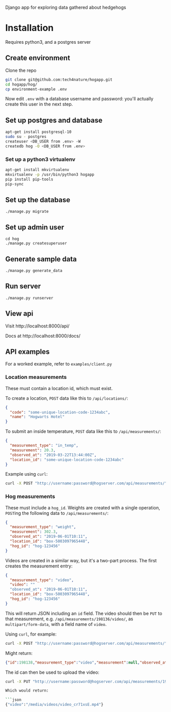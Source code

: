 Django app for exploring data gathered about hedgehogs


# Installation

Requires python3, and a postgres server

## Create environment

Clone the repo

```sh
git clone git@github.com:tech4nature/hogapp.git
cd hogapp/hog/
cp environment-example .env
```

Now edit `.env` with a database username and password: you'll actually create this user in the next step.

## Set up postgres and database

```sh
apt-get install postgresql-10
sudo su - postgres
createuser <DB_USER from .env> -W
createdb hog -O <DB_USER from .env>
```

### Set up a python3 virtualenv

```sh
apt-get install mkvirtualenv
mkvirtualenv -p /usr/bin/python3 hogapp
pip install pip-tools
pip-sync
```

## Set up the database

```
./manage.py migrate
```

## Set up admin user

```
cd hog
./manage.py createsuperuser
```

## Generate sample data

    ./manage.py generate_data

## Run server

    ./manage.py runserver

## View api

Visit http://localhost:8000/api/

Docs at http://localhost:8000/docs/

## API examples

For a worked example, refer to `examples/client.py`

### Location measurements

These must contain a location id, which must exist.

To create a location, `POST` data like this to `/api/locations/`:

```json
{
  "code": "some-unique-location-code-1234abc",
  "name": "Hogwarts Hotel"
}
```

To submit an inside temperature, `POST` data like this to `/api/measurements/`:

```json
{
  "measurement_type": "in_temp",
  "measurement": 20.3,
  "observed_at": "2019-03-22T13:44:00Z",
  "location_id": "some-unique-location-code-1234abc"
}
```

Example using `curl`:

```sh
curl -X POST "http://username:password@hogserver.com/api/measurements/" -H "accept: application/json" -H "Content-Type: application/json" -d '{"location_id": "some-unique-location-code-1234abc", "measurement_type": "in_temp", "measurement": 20.3, "observed_at": "2019-03-22T13:44"}'
```


### Hog measurements

These must include a `hog_id`.  Weights are created with a single operation, `POST`ing the following data to `/api/measurements/`:

```json
{
  "measurement_type": "weight",
  "measurement": 302.3,
  "observed_at": "2019-06-01T10:11",
  "location_id": "box-5003097965448",
  "hog_id": "hog-123456"
}
```

Videos are created in a similar way, but it's a two-part process. The first creates the measurement entry:

```json
{
  "measurement_type": "video",
  "video": ""
  "observed_at": "2019-06-01T10:11",
  "location_id": "box-5003097965448",
  "hog_id": "hog-123456"
}
```

This will return JSON including an `id` field. The video should then be `PUT` to that measurement, e.g. `/api/measurements/198136/video/`, as `multipart/form-data`, with a field name of `video`.

Using `curl`, for example:

```sh
curl -X POST "http://username:password@hogserver.com/api/measurements/" -H "accept: application/json" -H "Content-Type: application/json" -d '{ "measurement_type": "video", "video": "",  "observed_at": "2019-06-01T10:11", "location_id": "box-5003097965448", "hog_id": "hog-gs"}'
```

Might return:

```json
{"id":198138,"measurement_type":"video","measurement":null,"observed_at":"2019-06-01T10:11:00Z","video":null,"hog_id":"hog-gs","location_id":"box-5003097965448"}
```

The id can then be used to upload the video:

```sh
curl -X PUT "http://username:password@hogserver.com/api/measurements/198136/video/" -F"video=@video.mp4"```

Which would return:

```json
{"video":"/media/videos/video_cr71xsE.mp4"}
```
